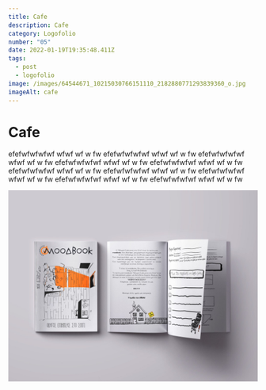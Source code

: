 ```yaml
---
title: Cafe
description: Cafe
category: Logofolio
number: "05"
date: 2022-01-19T19:35:48.411Z
tags:
  - post
  - logofolio
image: /images/64544671_10215030766151110_2182880771293839360_o.jpg
imageAlt: cafe
---
```

# **Cafe**

efefwfwfwfwf wfwf wf w  fw  efefwfwfwfwf wfwf wf w  fw  efefwfwfwfwf wfwf wf w  fw  efefwfwfwfwf wfwf wf w  fw  efefwfwfwfwf wfwf wf w  fw  efefwfwfwfwf wfwf wf w  fw  efefwfwfwfwf wfwf wf w  fw  efefwfwfwfwf wfwf wf w  fw  efefwfwfwfwf wfwf wf w  fw  efefwfwfwfwf wfwf wf w  fw  

![](/images/92005213_10217352908643221_9026553395284017152_o.jpg)